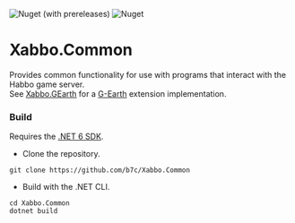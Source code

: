 ![Nuget (with prereleases)](https://img.shields.io/nuget/vpre/Xabbo.Common?style=for-the-badge) ![Nuget](https://img.shields.io/nuget/dt/Xabbo.Common?style=for-the-badge)

# Xabbo.Common
Provides common functionality for use with programs that interact with the Habbo game server.\
See [Xabbo.GEarth](https://github.com/b7c/Xabbo.GEarth) for a [G-Earth](https://github.com/sirjonasxx/G-Earth) extension implementation.

### Build
Requires the [.NET 6 SDK](https://dotnet.microsoft.com/en-us/download/dotnet/6.0).

- Clone the repository.
```
git clone https://github.com/b7c/Xabbo.Common
```
- Build with the .NET CLI.
```
cd Xabbo.Common
dotnet build
```
